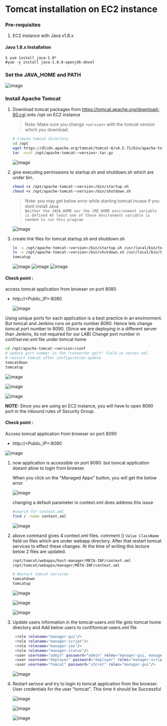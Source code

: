 # Tomcat installation on EC2 instance

### Pre-requisites
1. EC2 instance with Java v1.8.x 

  #### Java 1.8.x Installation
  ```
  $ yum install java-1.8*
  #yum -y install java-1.8.0-openjdk-devel
  ```
  ### Set the JAVA_HOME and PATH
  ![image](https://user-images.githubusercontent.com/90503660/135748247-df89e77f-c1f0-4cc6-a1c4-1f5489515834.png)

### Install Apache Tomcat
1. Download tomcat packages from  https://tomcat.apache.org/download-80.cgi onto /opt on EC2 instance
   > Note: Make sure you change `<version>` with the tomcat version which you download. 
   ```sh 
   # Create tomcat directory
   cd /opt
   wget https://dlcdn.apache.org/tomcat/tomcat-8/v8.5.71/bin/apache-tomcat-8.5.71.tar.gz
   tar -xvzf /opt/apache-tomcat-<version>.tar.gz
   ```
   
   ![image](https://user-images.githubusercontent.com/90503660/135748071-908c3555-81b7-4274-b84a-4cff7f375fcc.png)

1. give executing permissions to startup.sh and shutdown.sh which are under bin. 
   ```sh
   chmod +x /opt/apache-tomcat-<version>/bin/startup.sh 
   chmod +x /opt/apache-tomcat-<version>/bin/shutdown.sh
   ```
   > Note: you may get below error while starting tomcat incase if you dont install Java   
   `Neither the JAVA_HOME nor the JRE_HOME environment variable is defined At least one of these environment variable is needed to run this program`
   
   ![image](https://user-images.githubusercontent.com/90503660/135748132-52136cdb-c589-42fd-a7ae-8597f8fff53e.png)

1. create link files for tomcat startup.sh and shutdown.sh 
   ```sh
   ln -s /opt/apache-tomcat-<version>/bin/startup.sh /usr/local/bin/tomcatup
   ln -s /opt/apache-tomcat-<version>/bin/shutdown.sh /usr/local/bin/tomcatdown
   tomcatup
   ```
   ![image](https://user-images.githubusercontent.com/90503660/135748467-fec5ff28-e90b-49ac-880b-c3392a3a1e7e.png)
   ![image](https://user-images.githubusercontent.com/90503660/135748573-7399b33a-bede-4bce-843e-ee5bd983a96e.png)
   ![image](https://user-images.githubusercontent.com/90503660/135748589-1a1a2dd6-fe36-41e2-bdcd-782163887717.png)

  #### Check point :
access tomcat application from browser on port 8080  
 - http://<Public_IP>:8080
 
   ![image](https://user-images.githubusercontent.com/90503660/135748660-dd620fe7-fbf7-41d2-9a79-9e8d29ac9c25.png)

  Using unique ports for each application is a best practice in an environment. 
  But tomcat and Jenkins runs on ports number 8080. Hence lets change tomcat port number to 8090. (Since we are deploying in a different server than Jenkins, its not required for our LAB)
  Change port number in conf/server.xml file under tomcat home
  
   ```sh
 cd /opt/apache-tomcat-<version>/conf
# update port number in the "connecter port" field in server.xml
# restart tomcat after configuration update
tomcatdown
tomcatup
```

![image](https://user-images.githubusercontent.com/90503660/135748762-7f272fcb-9fe1-49b5-a0ef-9d29e79543c1.png)

![image](https://user-images.githubusercontent.com/90503660/135748808-20e0c5cf-7323-4b82-8b66-f56934166ae6.png)

![image](https://user-images.githubusercontent.com/90503660/135748831-6b2f004d-4995-4f81-9064-618bc21b24a0.png)

**NOTE:** Since you are using an EC2 instance, you will have to open 8090 port in the inbound rules of Security Group.

#### Check point :
Access tomcat application from browser on port 8090  
 - http://<Public_IP>:8090

![image](https://user-images.githubusercontent.com/90503660/135749131-2949d3ce-9900-4ea8-8c05-254c99bb06dc.png)


1. now application is accessible on port 8090. but tomcat application doesnt allow to login from browser. 
    
   When you click on the "Managed Apps" button, you will get the below error
   
   ![image](https://user-images.githubusercontent.com/90503660/135749198-6f9e7ca0-3ef2-4326-a2e6-5bfb976f27e8.png)

   changing a default parameter in context.xml does address this issue
   
   ```sh
   #search for context.xml
   find / -name context.xml
   ```
   
   ![image](https://user-images.githubusercontent.com/90503660/135749229-b77d4860-d284-40f4-9f15-ed570cac933a.png)

2. above command gives 4 context.xml files. comment (<!-- & -->) `Value ClassName` field on files which are under webapp directory. 
After that restart tomcat services to effect these changes. 
At the time of writing this lecture below 2 files are updated. 
   ```sh 
   /opt/tomcat/webapps/host-manager/META-INF/context.xml
   /opt/tomcat/webapps/manager/META-INF/context.xml
   
   # Restart tomcat services
   tomcatdown  
   tomcatup
   ```
   ![image](https://user-images.githubusercontent.com/90503660/135749280-e23ed0ad-be7b-42ac-bd17-00adbb119b74.png)
  
    ![image](https://user-images.githubusercontent.com/90503660/135749297-504ea706-da79-41ac-a9c5-c9bd38a193f6.png)

    ![image](https://user-images.githubusercontent.com/90503660/135749328-2d4ad349-0a1b-4ff1-a357-37079b86b9b8.png)

3. Update users information in the tomcat-users.xml file
goto tomcat home directory and Add below users to conf/tomcat-users.xml file
   ```sh
	<role rolename="manager-gui"/>
	<role rolename="manager-script"/>
	<role rolename="manager-jmx"/>
	<role rolename="manager-status"/>
	<user username="admin" password="admin" roles="manager-gui, manager-script, manager-jmx, manager-status"/>
	<user username="deployer" password="deployer" roles="manager-script"/>
	<user username="tomcat" password="s3cret" roles="manager-gui"/>
   ```
   
   ![image](https://user-images.githubusercontent.com/90503660/135749409-aa9f4058-34e0-47a5-8b33-ffdd96992093.png)

4. Restart serivce and try to login to tomcat application from the browser. User credentials for the user "tomcat". This time it should be Successful

	![image](https://user-images.githubusercontent.com/90503660/135749417-9c943043-e3a7-4070-90d6-6d68e25b254a.png)
	
	![image](https://user-images.githubusercontent.com/90503660/135749462-1a18e5aa-5237-4d33-8206-ddad5a23cc6c.png)
	
	![image](https://user-images.githubusercontent.com/90503660/135749477-d025e6b5-f61d-40dc-af4c-92a3d372100f.png)



